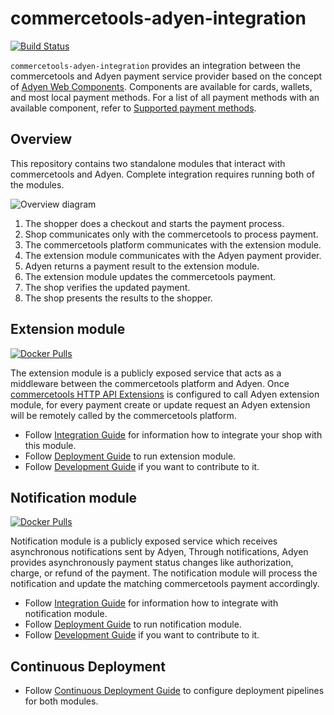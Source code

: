# commercetools-adyen-integration
[![Build Status](https://travis-ci.com/commercetools/commercetools-adyen-integration.svg?branch=master)](https://travis-ci.com/commercetools/commercetools-adyen-integration)

`commercetools-adyen-integration` provides an integration between the commercetools and Adyen payment service provider based on the concept of [Adyen Web Components](https://docs.adyen.com/checkout/components-web).
Components are available for cards, wallets, and most local payment methods. For a list of all payment methods with an available component, refer to [Supported payment methods](https://docs.adyen.com/checkout/supported-payment-methods).

## Overview
This repository contains two standalone modules that interact with commercetools and Adyen.
Complete integration requires running both of the modules.

![Overview diagram](https://user-images.githubusercontent.com/3469524/86220256-9f8ab900-bb83-11ea-963a-243e9992283f.jpg)
1. The shopper does a checkout and starts the payment process.
2. Shop communicates only with the commercetools to process payment.
3. The commercetools platform communicates with the extension module.
4. The extension module communicates with the Adyen payment provider.
5. Adyen returns a payment result to the extension module.
6. The extension module updates the commercetools payment.
7. The shop verifies the updated payment.
8. The shop presents the results to the shopper.

## Extension module 

[![Docker Pulls](https://img.shields.io/docker/pulls/commercetools/commercetools-adyen-integration-extension)](https://hub.docker.com/r/commercetools/commercetools-adyen-integration-extension)

The extension module is a publicly exposed service that acts as a middleware between the commercetools platform and Adyen. 
Once [commercetools HTTP API Extensions](https://docs.commercetools.com/http-api-projects-api-extensions) is configured to call Adyen extension module, for every payment create or update request an Adyen extension will be remotely called by the commercetools platform.

- Follow [Integration Guide](./extension/docs/WebComponentsIntegrationGuide.md) for information how to integrate your shop with this module.
- Follow [Deployment Guide](./extension/docs/DeploymentGuide.md) to run extension module.
- Follow [Development Guide](./extension/docs/DevelopmentGuide.md) if you want to contribute to it.

## Notification module 

[![Docker Pulls](https://img.shields.io/docker/pulls/commercetools/commercetools-adyen-integration-notification)](https://hub.docker.com/r/commercetools/commercetools-adyen-integration-notification)

Notification module is a publicly exposed service which receives asynchronous notifications sent by Adyen, 
Through notifications, Adyen provides asynchronously payment status changes like authorization, charge, or refund of the payment.
The notification module will process the notification and update the matching commercetools payment accordingly.

- Follow [Integration Guide](./notification/docs/IntegrationGuide.md) for information how to integrate with notification module.
- Follow [Deployment Guide](./notification/docs/DeploymentGuide.md) to run notification module.
- Follow [Development Guide](./notification/docs/DevelopmentGuide.md) if you want to contribute to it.

## Continuous Deployment

- Follow [Continuous Deployment Guide](docs/CONTINUOUS_DEPLOYMENT_GUIDE.md) to configure deployment pipelines for both modules.
